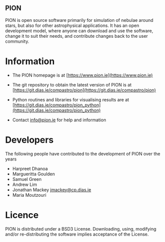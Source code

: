 
PION
-------

PION is open source software primarily for simulation of nebulae around stars, but also for other astrophysical applications.  It has an open development model, where anyone can download and use the software, change it to suit their needs, and contribute changes back to the user community.



Information
=============

 * The PION homepage is at [https://www.pion.ie](https://www.pion.ie)

 * The git repository to obtain the latest version of PION is at [https://git.dias.ie/compastro/pion](https://git.dias.ie/compastro/pion)

 * Python routines and libraries for visualising results are at [https://git.dias.ie/compastro/pion_python](https://git.dias.ie/compastro/pion_python)

 *  Contact [info@pion.ie](mailto:info@pion.ie) for help and information



Developers
==============

The following people have contributed to the development of PION over the years

  * Harpreet Dhanoa
  * Margueritta Goulden   
  * Samuel Green
  * Andrew Lim
  * Jonathan Mackey       <jmackey@cp.dias.ie>
  * Maria Moutzouri    


Licence
===========

PION is distributed under a BSD3 License.  Downloading, using, modifying and/or re-distributing the software implies acceptance of the License.



